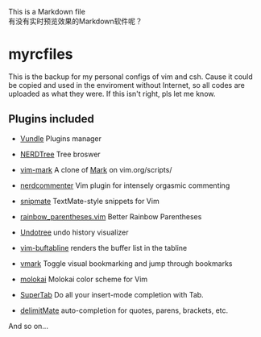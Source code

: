 This is a Markdown file  
有没有实时预览效果的Markdown软件呢？

# myrcfiles

This is the backup for my personal configs of vim and csh. Cause it could be copied and used in the enviroment without Internet, so all codes are uploaded as what they were. If this isn't right, pls let me know.

## Plugins included
* [Vundle](https://github.com/VundleVim/Vundle.vim)                             Plugins manager

* [NERDTree](https://github.com/scrooloose/nerdtree)                            Tree broswer

* [vim-mark](https://github.com/dimasg/vim-mark)                                A clone of [Mark](http://www.vim.org/scripts/script.php?script_id=2666) on vim.org/scripts/

* [nerdcommenter](https://github.com/scrooloose/nerdcommenter)                  Vim plugin for intensely orgasmic commenting

* [snipmate](https://github.com/vim-scripts/snipMate)                           TextMate-style snippets for Vim

* [rainbow_parentheses.vim](https://github.com/kien/rainbow_parentheses.vim)    Better Rainbow Parentheses

* [Undotree](https://github.com/mbbill/undotree)                                undo history visualizer

* [vim-buftabline](https://github.com/ap/vim-buftabline)                        renders the buffer list in the tabline

* [vmark](https://github.com/michaelzhou999/vmark)                              Toggle visual bookmarking and jump through bookmarks

* [molokai](https://github.com/tomasr/molokai)                                  Molokai color scheme for Vim

* [SuperTab](https://github.com/vim-scripts/SuperTab--Van-Dewoestine)           Do all your insert-mode completion with Tab.

* [delimitMate](https://github.com/Raimondi/delimitMate)                        auto-completion for quotes, parens, brackets, etc.

And so on...
